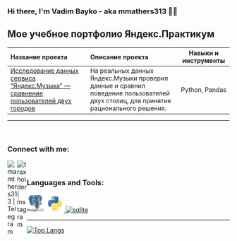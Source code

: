 ### Hi there, I'm Vadim Bayko - aka mmathers313 👋🏾

## Мое учебное портфолио Яндекс.Практикум  

| Название проекта | Описание проекта | Навыки и инструменты |
|:-----------------|:-----------------|:--------------------:|
| [Исследование данных сервиса “Яндекс.Музыка” — сравнение пользователей двух городов]() |  На реальных данных Яндекс.Музыки проверил данные и сравнил поведение пользователей двух столиц, для принятия рационального решения. | Python, Pandas |
---
</br>

### Connect with me:
[<img align="left" alt="mamthers313 | Telegram" width="22px" src="https://cdn.jsdelivr.net/npm/simple-icons@v3/icons/telegram.svg" />][telegram]
[<img align="left" alt="traxholder | Instagram" width="22px" src="https://cdn.jsdelivr.net/npm/simple-icons@v3/icons/instagram.svg" />][instagram]

<br />

### Languages and Tools:
<img src="https://raw.githubusercontent.com/devicons/devicon/master/icons/postgresql/postgresql-original-wordmark.svg" alt="postgresql" width="40" height="40"/> </a> <a href="https://www.python.org" target="_blank"> <img src="https://raw.githubusercontent.com/devicons/devicon/master/icons/python/python-original.svg" alt="python" width="40" height="40"/> </a> <a href="https://www.sqlite.org/" target="_blank"> <img src="https://www.vectorlogo.zone/logos/sqlite/sqlite-icon.svg" alt="sqlite" width="40" height="40"/> </a> </p>

---

[![Top Langs](https://github-readme-stats.vercel.app/api/top-langs/?username=mmathers313&hide=jupyter,css,scss,html,c,makefile,dockerfile,shell,cmake)](https://github.com/anuraghazra/github-readme-stats)


[instagram]: https://www.instagram.com/traxholder/
[telegram]: https://t.me/mmathers313/
